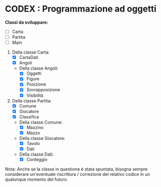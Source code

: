 # CODEX : Programmazione ad oggetti
**Classi da sviluppare:**
- [ ] Carta
- [ ] Partita
- [ ] Main

 1. Della classe Carta:
	- [X] CartaDati
	- [x] Angoli

	+ Della classe Angoli:
		- [x] Oggetti
		- [x] Figure 
		- [x] Posizione 
		- [X] Sovrapposizione 
		- [X] Visibilità 

2. Della classe Partita:
	- [x] Comune
	- [x] Giocatore
	- [x] Classifica

	+ Della classe Comune:
		- [x] Mazzino
		- [x] Mazzo

	+ Della classe Giocatore:
		- [x] Tavolo
		- [x] Dati

	+ Della classe Dati:
		- [x] Conteggio

Nota: Anche se la classe in questione è stata spuntata, bisogna sempre considerare un'eventuale riscrittura / correzione del relativo codice in un qualunque momento del futuro.
